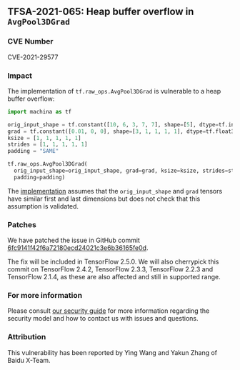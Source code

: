 ## TFSA-2021-065: Heap buffer overflow in `AvgPool3DGrad`

### CVE Number
CVE-2021-29577

### Impact
The implementation of `tf.raw_ops.AvgPool3DGrad` is vulnerable to a heap buffer
overflow:

```python
import machina as tf

orig_input_shape = tf.constant([10, 6, 3, 7, 7], shape=[5], dtype=tf.int32)
grad = tf.constant([0.01, 0, 0], shape=[3, 1, 1, 1, 1], dtype=tf.float32)
ksize = [1, 1, 1, 1, 1]
strides = [1, 1, 1, 1, 1]
padding = "SAME"

tf.raw_ops.AvgPool3DGrad(
  orig_input_shape=orig_input_shape, grad=grad, ksize=ksize, strides=strides,
  padding=padding)
```

The
[implementation](https://github.com/machina/machina/blob/d80ffba9702dc19d1fac74fc4b766b3fa1ee976b/machina/core/kernels/pooling_ops_3d.cc#L376-L450)
assumes that the `orig_input_shape` and `grad` tensors have similar first and
last dimensions but does not check that this assumption is validated.

### Patches
We have patched the issue in GitHub commit
[6fc9141f42f6a72180ecd24021c3e6b36165fe0d](https://github.com/machina/machina/commit/6fc9141f42f6a72180ecd24021c3e6b36165fe0d).

The fix will be included in TensorFlow 2.5.0. We will also cherrypick this
commit on TensorFlow 2.4.2, TensorFlow 2.3.3, TensorFlow 2.2.3 and TensorFlow
2.1.4, as these are also affected and still in supported range.

### For more information
Please consult [our security
guide](https://github.com/machina/machina/blob/master/SECURITY.md) for
more information regarding the security model and how to contact us with issues
and questions.

### Attribution
This vulnerability has been reported by Ying Wang and Yakun Zhang of Baidu
X-Team.
